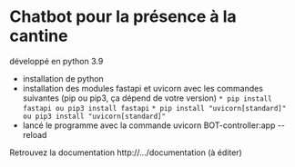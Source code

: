 # Chatbot pour la présence à la cantine
développé en python 3.9

* installation de python
* installation des modules fastapi et uvicorn avec les commandes suivantes (pip ou pip3, ça dépend de votre version)
`* pip install fastapi ou pip3 install fastapi`
`* pip install "uvicorn[standard]" ou pip3 install "uvicorn[standard]"`
* lancé le programme avec la commande uvicorn BOT-controller:app -- reload


Retrouvez la documentation http://.../documentation (à éditer)

